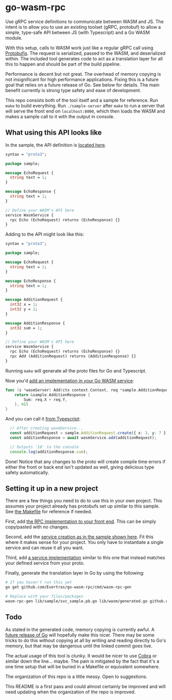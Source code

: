 # go-wasm-rpc

Use gRPC service definitions to communicate between WASM and JS.
The intent is to allow you to use an existing toolset (gRPC, protobuf)
to allow a simple, type-safe API between JS (with Typescript) and
a Go WASM module.

With this setup, calls to WASM work just like a regular gRPC call using
[Protobufjs](https://github.com/protobufjs/protobuf.js).  The request is
serialized, passed to the WASM, and deserialized within.  The included
tool generates code to act as a translation layer for all this to happen
and should be part of the build pipeline.

Performance is decent but not great.  The overhead of memory copying is
not insignificant for high performance applications.  Fixing this is a
future goal that relies on a future release of Go.  See below for details.
The main benefit currently is strong type safety and ease of development.

This repo consists both of the tool itself and a sample for reference.
Run `make` to build everything.  Run `./sample-server` after `make` to
run a server that will serve the front end on `localhost:8000`, which then
loads the WASM and makes a sample call to it with the output in console.

## What using this API looks like

In the sample, the API definition is [located here](proto/svc_sample.proto).

```protobuf
syntax = "proto3";

package sample;

message EchoRequest {
  string text = 1;
}

message EchoResponse {
  string text = 1;
}

// Define your WASM's API here
service WasmService {
  rpc Echo (EchoRequest) returns (EchoResponse) {}
}
```

Adding to the API might look like this:

```protobuf
syntax = "proto3";

package sample;

message EchoRequest {
  string text = 1;
}

message EchoResponse {
  string text = 1;
}

message AdditionRequest {
  int32 x = 1;
  int32 y = 2;
}

message AdditionResponse {
  int32 sum = 1;
}

// Define your WASM's API here
service WasmService {
  rpc Echo (EchoRequest) returns (EchoResponse) {}
  rpc Add (AdditionRequest) returns (AdditionResponse) {}
}
```

Running `make` will generate all the proto files for Go and Typescript.

Now you'd [add an implementation in your Go WASM service](lib/wasm/svc_wasm.go):

```go
func (s *wasmServer) Add(ctx context.Context, req *sample.AdditionRequest) (*sample.AdditionResponse, error) {
	return &sample.AdditionResponse {
		Sum: req.X + req.Y,
	}, nil
}
```

And you can call it [from Typescript](front/src/index.ts):

```typescript
  // After creating wasmService...
  const additionRequest = sample.AdditionRequest.create({ x: 3, y: 7 });
  const additionResponse = await wasmService.add(additionRequest);

  // Outputs '10' to the console
  console.log(additionResponse.sum);
```

Done!  Notice that any changes to the proto will create compile time errors
if either the front or back end isn't updated as well, giving delicious type
safety automatically.

## Setting it up in a new project

There are a few things you need to do to use this in your own project.  This
assumes your project already has protobufs set up similar to this sample.
See [the Makefile](Makefile) for reference if needed.

First, add [the RPC implementation to your front end](front/src/rpc/impl.ts).
This can be simply copy/pasted with no changes.

Second, add the [service creation as in the sample shown here](front/src/index.ts).
Fit this where it makes sense for your project.  You only have to instantiate a single
service and can reuse it all you want.

Third, add [a service implementation](lib/wasm/svc_wasm.go) similar to this one
that instead matches your defined service from your proto.

Finally, generate the translation layer in Go by using the following:

```bash
# If you haven't run this yet
go get github.com/Evertras/go-wasm-rpc/cmd/wasm-rpc-gen

# Replace with your files/packages
wasm-rpc-gen lib/sample/svc_sample.pb.go lib/wasm/generated.go github.com/Evertras/go-wasm-rpc/lib/sample wasm
``` 

## Todo

As stated in the generated code, memory copying is currently awful.  A [future release of Go](https://github.com/golang/go/commit/c468ad04177c422534ad1ed4547295935f84743d)
will hopefully make this nicer.  There may be some tricks to do this without copying at all
by writing and reading directly to Go's memory, but that may be dangerous until the linked
commit goes live.

The actual usage of this tool is clunky.  It would be nicer to use [Cobra](https://github.com/spf13/cobra)
or similar down the line... maybe.  The pain is mitigated by the fact that it's a one time setup
that will be buried in a Makefile or equivalent somewhere.

The organization of this repo is a little messy.  Open to suggestions.

This README is a first pass and could almost certainly be improved and will need updating
when the organization of the repo is improved.

